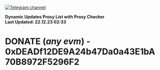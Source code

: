 [![Telegram channel](https://img.shields.io/endpoint?url=https://runkit.io/damiankrawczyk/telegram-badge/branches/master?url=https://t.me/n4z4v0d)](https://t.me/n4z4v0d) 

**Dynamic Updates Proxy List with Proxy Checker**  
**Last Updated: 22.12.23 02:33**

# DONATE (_any evm_) - 0xDEADf12DE9A24b47Da0a43E1bA70B8972F5296F2
